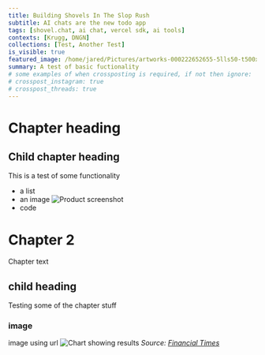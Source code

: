 ```yaml
---
title: Building Shovels In The Slop Rush
subtitle: AI chats are the new todo app
tags: [shovel.chat, ai chat, vercel sdk, ai tools]
contexts: [Krugg, DNGN]
collections: [Test, Another Test]
is_visible: true
featured_image: /home/jared/Pictures/artworks-000222652655-5lls50-t500x500.jpg
summary: A test of basic fuctionality
# some examples of when crossposting is required, if not then ignore:
# crosspost_instagram: true
# crosspost_threads: true
---
```


# Chapter heading

## Child chapter heading

This is a test of some functionality

- a list
- an image ![Product screenshot](/home/jared/Pictures/artworks-000222652655-5lls50-t500x500.jpg "Our main interface")
- code

# Chapter 2

Chapter text

## child heading

Testing some of the chapter stuff

### image

image using url
![Chart showing results](https://www.ft.com/__origami/service/image/v2/images/raw/ftcms%3A347ece48-0f69-11e9-a3aa-118c761d2745?source=ig "Courtesy of FT.com")
_Source: [Financial Times](https://ft.com)_
